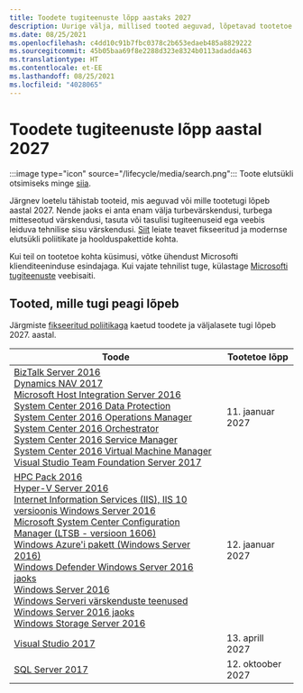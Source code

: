 ```yaml
---
title: Toodete tugiteenuste lõpp aastaks 2027
description: Uurige välja, millised tooted aeguvad, lõpetavad tootetoe või lähevad üle tavatoelt laiendatud toele aastal 2027.
ms.date: 08/25/2021
ms.openlocfilehash: c4dd10c91b7fbc0378c2b653edaeb485a8829222
ms.sourcegitcommit: 45b05baa69f8e2288d323e8324b0113adadda463
ms.translationtype: HT
ms.contentlocale: et-EE
ms.lasthandoff: 08/25/2021
ms.locfileid: "4028065"
---
```

# <a name="products-ending-support-in-2027"></a>Toodete tugiteenuste lõpp aastal 2027

:::image type="icon" source="/lifecycle/media/search.png":::
Toote elutsükli otsimiseks minge [siia](/lifecycle/products/).

Järgnev loetelu tähistab tooteid, mis aeguvad või mille tootetugi lõpeb aastal 2027. Nende jaoks ei anta enam välja turbevärskendusi, turbega mitteseotud värskendusi, tasuta või tasulisi tugiteenuseid ega veebis leiduva tehnilise sisu värskendusi. [Siit](/lifecycle/overview/product-end-of-support-overview) leiate teavet fikseeritud ja modernse elutsükli poliitikate ja hoolduspakettide kohta.

Kui teil on tootetoe kohta küsimusi, võtke ühendust Microsofti klienditeeninduse esindajaga. Kui vajate tehnilist tuge, külastage [Microsofti tugiteenuste](https://support.microsoft.com/contactus/?ws=support) veebisaiti.





## <a name="products-reaching-end-of-support"></a>Tooted, mille tugi peagi lõpeb

Järgmiste [fikseeritud poliitikaga](/lifecycle/policies/fixed) kaetud toodete ja väljalasete tugi lõpeb 2027. aastal.

| Toode | Tootetoe lõpp |
| --- | --- |
| [BizTalk Server 2016](/lifecycle/products/biztalk-server-2016?branch=live)<br>[Dynamics NAV 2017](/lifecycle/products/dynamics-nav-2017?branch=live)<br>[Microsoft Host Integration Server 2016](/lifecycle/products/microsoft-host-integration-server-2016?branch=live)<br>[System Center 2016 Data Protection](/lifecycle/products/system-center-2016-data-protection?branch=live)<br>[System Center 2016 Operations Manager](/lifecycle/products/system-center-2016-operations-manager?branch=live)<br>[System Center 2016 Orchestrator](/lifecycle/products/system-center-2016-orchestrator?branch=live)<br>[System Center 2016 Service Manager](/lifecycle/products/system-center-2016-service-manager?branch=live)<br>[System Center 2016 Virtual Machine Manager](/lifecycle/products/system-center-2016-virtual-machine-manager?branch=live)<br>[Visual Studio Team Foundation Server 2017](/lifecycle/products/visual-studio-team-foundation-server-2017?branch=live)<br> | 11. jaanuar 2027 |
| [HPC Pack 2016](/lifecycle/products/hpc-pack-2016?branch=live)<br>[Hyper-V Server 2016](/lifecycle/products/hyperv-server-2016?branch=live)<br>[Internet Information Services (IIS), IIS 10 versioonis Windows Server 2016](/lifecycle/products/internet-information-services-iis?branch=live)<br>[Microsoft System Center Configuration Manager (LTSB - versioon 1606)](/lifecycle/products/microsoft-system-center-configuration-manager-ltsb-version-1606?branch=live)<br>[Windows Azure'i pakett (Windows Server 2016)](/lifecycle/products/windows-azure-pack-on-windows-server-2016?branch=live)<br>[Windows Defender Windows Server 2016 jaoks](/lifecycle/products/windows-defender-for-windows-server-2016?branch=live)<br>[Windows Server 2016](/lifecycle/products/windows-server-2016?branch=live)<br>[Windows Serveri värskenduste teenused Windows Server 2016 jaoks](/lifecycle/products/windows-server-update-services-for-windows-server-2016?branch=live)<br>[Windows Storage Server 2016](/lifecycle/products/windows-storage-server-2016?branch=live)<br> | 12. jaanuar 2027 |
| [Visual Studio 2017](/lifecycle/products/visual-studio-2017?branch=live)<br> | 13. aprill 2027 |
| [SQL Server 2017](/lifecycle/products/sql-server-2017?branch=live)<br> | 12. oktoober 2027 |



